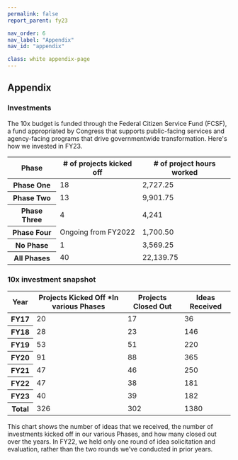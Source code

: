 ```yaml
---
permalink: false
report_parent: fy23

nav_order: 6
nav_label: "Appendix"
nav_id: "appendix"

class: white appendix-page
---
```

## Appendix

### Investments

The 10x budget is funded through the Federal Citizen Service Fund (FCSF), a fund appropriated by Congress that supports public-facing services and agency-facing programs that drive governmentwide transformation. Here's how we invested in FY23.

<table class="usa-table usa-table--striped usa-table--stacked">
  <thead>
    <tr>
      <th scope="col">Phase</th>
      <th scope="col"># of projects kicked off</th>
      <th scope="col"># of project hours worked</th>
    </tr>
  </thead>
  <tbody>
    <tr>
      <th data-label="Phase" scope="row">Phase One</th>
      <td data-label="# of projects kicked off">18</td>
      <td data-label="# of project hours worked">2,727.25</td>
    </tr>
    <tr>
      <th data-label="Phase" scope="row">Phase Two</th>
      <td data-label="# of projects kicked off">13</td>
      <td data-label="# of project hours worked">9,901.75</td>
    </tr>
    <tr>
      <th data-label="Phase" scope="row">Phase Three</th>
      <td data-label="# of projects kicked off">4</td>
      <td data-label="# of project hours worked">4,241</td>
    </tr>
    <tr>
      <th data-label="Phase" scope="row">Phase Four</th>
      <td data-label="# of projects kicked off">Ongoing from FY2022</td>
      <td data-label="# of project hours worked">1,700.50</td>
    </tr>
    <tr>
      <th data-label="Phase" scope="row">No Phase</th>
      <td data-label="# of projects kicked off">1</td>
      <td data-label="# of project hours worked">3,569.25</td>
    </tr>
    <tr>
      <th data-label="Phase" scope="row" scope="row">All Phases</th>
      <td data-label="# of projects kicked off">40</td>
      <td data-label="# of project hours worked">22,139.75</td>
    </tr>
  </tbody>
</table>

### 10x investment snapshot

<table class="usa-table usa-table--striped usa-table--stacked">
  <thead>
    <tr>
      <th scope="col">Year</th>
      <th scope="col">Projects Kicked Off *In various Phases</th>
      <th scope="col">Projects Closed Out</th>
      <th scope="col">Ideas Received</th>
    </tr>
  </thead>
  <tbody>
    <tr>
      <th data-label="Year" scope="row">FY17</th>
      <td data-label="Projects Kicked Off *In various Phases">20</td>
      <td data-label="Projects Closed Out">17</td>
      <td data-label="Ideas Received">36</td>
    </tr>
    <tr>
      <th data-label="Year" scope="row">FY18</th>
      <td data-label="Projects Kicked Off *In various Phases">28</td>
      <td data-label="Projects Closed Out">23</td>
      <td data-label="Ideas Received">146</td>
    </tr>
    <tr>
      <th data-label="Year" scope="row">FY19</th>
      <td data-label="Projects Kicked Off *In various Phases">53</td>
      <td data-label="Projects Closed Out">51</td>
      <td data-label="Ideas Received">220</td>
    </tr>
    <tr>
      <th data-label="Year" scope="row">FY20</th>
      <td data-label="Projects Kicked Off *In various Phases">91</td>
      <td data-label="Projects Closed Out">88</td>
      <td data-label="Ideas Received">365</td>
    </tr>
    <tr>
      <th data-label="Year" scope="row">FY21</th>
      <td data-label="Projects Kicked Off *In various Phases">47</td>
      <td data-label="Projects Closed Out">46</td>
      <td data-label="Ideas Received">250</td>
    </tr>
    <tr>
      <th data-label="Year" scope="row">FY22</th>
      <td data-label="Projects Kicked Off *In various Phases">47</td>
      <td data-label="Projects Closed Out">38</td>
      <td data-label="Ideas Received">181</td>
    </tr>
    <tr>
      <th data-label="Year" scope="row">FY23</th>
      <td data-label="Projects Kicked Off *In various Phases">40</td>
      <td data-label="Projects Closed Out">39</td>
      <td data-label="Ideas Received">182</td>
    </tr>
    <tr>
      <th data-label="Year" scope="row">Total</th>
      <td data-label="Projects Kicked Off *In various Phases">326</td>
      <td data-label="Projects Closed Out">302</td>
      <td data-label="Ideas Received">1380</td>
    </tr>
  </tbody>
</table>

This chart shows the number of ideas that we received, the number of investments kicked off in our various Phases, and how many closed out over the years. In FY22, we held only one round of idea solicitation and evaluation, rather than the two rounds we’ve conducted in prior years.